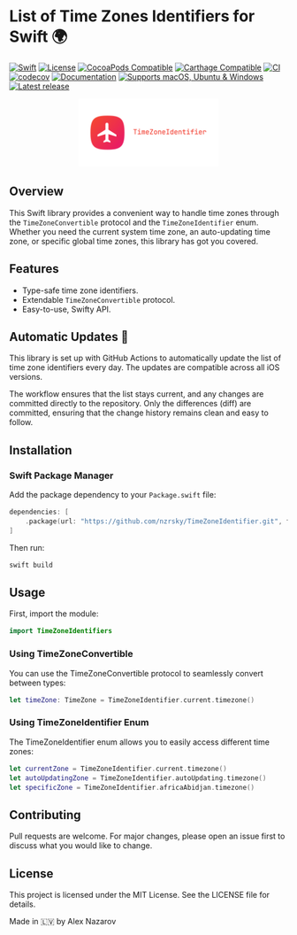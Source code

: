 # List of Time Zones Identifiers for Swift 🌍

[![Swift](https://img.shields.io/badge/Swift-5.9-brightgreen.svg)](https://swift.org)
[![License](https://img.shields.io/badge/license-MIT-blue.svg)](https://github.com/nzrsky/TimeZoneIdentifier/blob/main/LICENSE)
[![CocoaPods Compatible](https://img.shields.io/cocoapods/v/TimeZoneIdentifier.svg)](https://img.shields.io/cocoapods/v/TimeZoneIdentifier.svg)
[![Carthage Compatible](https://img.shields.io/badge/Carthage-compatible-4BC51D.svg?style=flat)](https://github.com/Carthage/Carthage)
[![CI](https://github.com/nzrsky/TimeZoneIdentifier/actions/workflows/build-test.yml/badge.svg)](https://github.com/nzrsky/TimeZoneIdentifier/actions/workflows/build-test.yml?query=branch%3Amain+)
[![codecov](https://codecov.io/gh/nzrsky/TimeZoneIdentifier/graph/badge.svg?token=kET1T95mW9)](https://codecov.io/gh/nzrsky/TimeZoneIdentifier)
[![Documentation](https://raw.githubusercontent.com/nzrsky/TimeZoneIdentifier/gh-pages/badge.svg)](https://nzrsky.github.io/TimeZoneIdentifier)
[![Supports macOS, Ubuntu & Windows](https://img.shields.io/badge/platform-macOS%20%7C%20Ubuntu%20%7C%20iOS%20%7C%20watchOS%20%7C%20tvOS%20%7C%20visionOS-lightgray)]()
[![Latest release](https://img.shields.io/github/v/release/nzrsky/TimeZoneIdentifier?sort=semver)]()


<div align="center">
  <img src="image.png" alt="" style="display: inline-block;" width="50%">
</div>

## Overview

This Swift library provides a convenient way to handle time zones through the `TimeZoneConvertible` protocol and the `TimeZoneIdentifier` enum. Whether you need the current system time zone, an auto-updating time zone, or specific global time zones, this library has got you covered.

## Features

- Type-safe time zone identifiers.
- Extendable `TimeZoneConvertible` protocol.
- Easy-to-use, Swifty API.

## Automatic Updates 🔄

This library is set up with GitHub Actions to automatically update the list of time zone identifiers every day. The updates are compatible across all iOS versions.

The workflow ensures that the list stays current, and any changes are committed directly to the repository. Only the differences (diff) are committed, ensuring that the change history remains clean and easy to follow.
  
## Installation

### Swift Package Manager

Add the package dependency to your `Package.swift` file:

```swift
dependencies: [
    .package(url: "https://github.com/nzrsky/TimeZoneIdentifier.git", from: "1.0.0")
]
```

Then run:

```bash
swift build
```

## Usage
First, import the module:

```swift
import TimeZoneIdentifiers
```

### Using TimeZoneConvertible
You can use the TimeZoneConvertible protocol to seamlessly convert between types:

```swift
let timeZone: TimeZone = TimeZoneIdentifier.current.timezone()
```

### Using TimeZoneIdentifier Enum
The TimeZoneIdentifier enum allows you to easily access different time zones:

```swift
let currentZone = TimeZoneIdentifier.current.timezone()
let autoUpdatingZone = TimeZoneIdentifier.autoUpdating.timezone()
let specificZone = TimeZoneIdentifier.africaAbidjan.timezone()
```

## Contributing
Pull requests are welcome. For major changes, please open an issue first to discuss what you would like to change.

## License
This project is licensed under the MIT License. See the LICENSE file for details.

Made in 🇱🇻 by Alex Nazarov